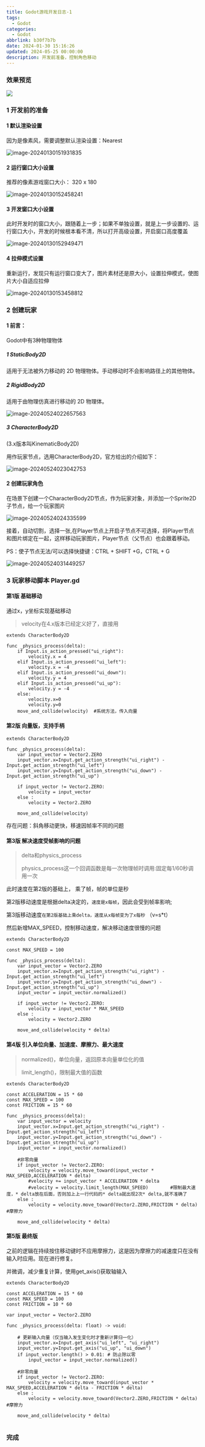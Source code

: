 ```yaml
---
title: Godot游戏开发日志-1
tags:
  - Godot
categories:
  - Godot
abbrlink: b30f7b7b
date: 2024-01-30 15:16:26
updated: 2024-05-25 00:00:00
description: 开发前准备，控制角色移动
---
```


### 效果预览

![](https://blog-resources.this0.com/image/202405260338773.gif)

### 1 开发前的准备

#### 1 默认渲染设置

因为是像素风，需要调整默认渲染设置：Nearest

![image-20240130151931835](https://blog-resources.this0.com/image/202405260340278.png?x-oss-process=style/this0-blog)

#### 2 运行窗口大小设置

推荐的像素游戏窗口大小： 320 x 180

![image-20240130152458241](https://blog-resources.this0.com/image/202405260340692.png?x-oss-process=style/this0-blog)

#### 3 开发窗口大小设置

此时开发时的窗口大小，跟随着上一步；如果不单独设置，就是上一步设置的、运行窗口大小，开发的时候根本看不清，所以打开高级设置，开启窗口高度覆盖

![image-20240130152949471](https://blog-resources.this0.com/image/202405260340266.png?x-oss-process=style/this0-blog)

#### 4 拉伸模式设置

重新运行，发现只有运行窗口变大了，图片素材还是原大小，设置拉伸模式，使图片大小自适应拉伸

![image-20240130153458812](https://blog-resources.this0.com/image/202405260341258.png?x-oss-process=style/this0-blog)

### 2 创建玩家

#### 1 前言：

Godot中有3种物理物体

##### 1 StaticBody2D

适用于无法被外力移动的 2D 物理物体。手动移动时不会影响路径上的其他物体。

##### 2 RigidBody2D

适用于由物理仿真进行移动的 2D 物理体。

![image-20240524022657563](https://blog-resources.this0.com/image/202405260341500.png?x-oss-process=style/this0-blog)

##### 3 CharacterBody2D

(3.x版本叫KinematicBody2D)

用作玩家节点，选用CharacterBody2D，官方给出的介绍如下：

![image-20240524023042753](https://blog-resources.this0.com/image/202405260341755.png?x-oss-process=style/this0-blog)

#### 2 创建玩家角色

在场景下创建一个CharacterBody2D节点，作为玩家对象，并添加一个Sprite2D子节点，给一个玩家图片

![image-20240524024335599](https://blog-resources.this0.com/image/202405260341924.png?x-oss-process=style/this0-blog)

接着，自动切割，选择一张,在Player节点上开启子节点不可选择，将Player节点和图片绑定在一起，这样移动玩家图片，Player节点（父节点）也会跟着移动。

PS：使子节点无法/可以选择快捷键：CTRL + SHIFT +G，CTRL + G

![image-20240524031449257](https://blog-resources.this0.com/image/202405260341526.png?x-oss-process=style/this0-blog)

### 3 玩家移动脚本 Player.gd

#### 第1版 基础移动

通过x，y坐标实现基础移动

> velocity在4.x版本已经定义好了，直接用

```
extends CharacterBody2D

func _physics_process(delta):
	if Input.is_action_pressed("ui_right"):
		velocity.x = 4
	elif Input.is_action_pressed("ui_left"):
		velocity.x = -4
	elif Input.is_action_pressed("ui_down"):
		velocity.y = 4
	elif Input.is_action_pressed("ui_up"):
		velocity.y = -4
	else:
		velocity.x=0
		velocity.y=0
	move_and_collide(velocity)	#系统方法，传入向量
```

#### 第2版 向量版，支持手柄

	extends CharacterBody2D
	
	func _physics_process(delta):
		var input_vector = Vector2.ZERO
		input_vector.x=Input.get_action_strength("ui_right") - Input.get_action_strength("ui_left")
		input_vector.y=Input.get_action_strength("ui_down") - Input.get_action_strength("ui_up")
		
		if input_vector != Vector2.ZERO:
			velocity = input_vector
		else :
			velocity = Vector2.ZERO
		
		move_and_collide(velocity)

存在问题：斜角移动更快，移速因帧率不同的问题

#### 第3版 解决速度受帧影响的问题

> delta和physics_process
>
> physics_process这一个回调函数是每一次物理帧时调用:固定每1/60秒调用一次

此时速度在第2版的基础上， 乘了帧，帧的单位是秒

第2版移动速度是根据delta决定的，`速度是x每帧`，因此会受到帧率影响;

第3版移动速度`在第2版基础上乘delta，速度从x每帧变为了x每秒`	（v=s*t）

然后新增MAX_SPEED，控制移动速度，解决移动速度很慢的问题

```
extends CharacterBody2D

const MAX_SPEED = 100

func _physics_process(delta):
	var input_vector = Vector2.ZERO
	input_vector.x=Input.get_action_strength("ui_right") - Input.get_action_strength("ui_left")
	input_vector.y=Input.get_action_strength("ui_down") - Input.get_action_strength("ui_up")
	input_vector = input_vector.normalized()
	
	if input_vector != Vector2.ZERO:
		velocity = input_vector * MAX_SPEED
	else :
		velocity = Vector2.ZERO
	
	move_and_collide(velocity * delta)

```

#### 第4版 引入单位向量、加速度、摩擦力、最大速度

> normalized()，单位向量，返回原本向量单位化的值
>
> limit_length()，限制最大值的函数

```
extends CharacterBody2D

const ACCELERATION = 15 * 60
const MAX_SPEED = 100
const FRICTION = 15 * 60

func _physics_process(delta):
	var input_vector = velocity
	input_vector.x=Input.get_action_strength("ui_right") - Input.get_action_strength("ui_left")
	input_vector.y=Input.get_action_strength("ui_down") - Input.get_action_strength("ui_up")
	input_vector = input_vector.normalized()
	
	#非零向量
	if input_vector != Vector2.ZERO:
		velocity = velocity.move_toward(input_vector * MAX_SPEED,ACCELERATION * delta)
		#velocity += input_vector * ACCELERATION * delta
		#velocity = velocity.limit_length(MAX_SPEED)		#限制最大速度，* delta放在后面，否则加上上一行代码的* delta就出现2次* delta,就不准确了
	else :
		velocity = velocity.move_toward(Vector2.ZERO,FRICTION * delta)	#摩擦力
	
	move_and_collide(velocity * delta)

```

#### 第5版 最终版

之前的逻辑在持续按住移动键时不应用摩擦力，这是因为摩擦力的减速度只在没有输入时应用。现在进行修复。

并微调，减少重复计算，使用get_axis()获取轴输入

```
extends CharacterBody2D

const ACCELERATION = 15 * 60
const MAX_SPEED = 100
const FRICTION = 10 * 60

var input_vector = Vector2.ZERO

func _physics_process(delta: float) -> void:
	
	# 更新输入向量（仅当输入发生变化时才重新计算归一化）
	input_vector.x=Input.get_axis("ui_left", "ui_right")
	input_vector.y=Input.get_axis("ui_up", "ui_down")
	if input_vector.length() > 0.01: # 防止除以零
		input_vector = input_vector.normalized()
	
	#非零向量
	if input_vector != Vector2.ZERO:
		velocity = velocity.move_toward(input_vector * MAX_SPEED,ACCELERATION * delta - FRICTION * delta)
	else :
		velocity = velocity.move_toward(Vector2.ZERO,FRICTION * delta)	#摩擦力
	
	move_and_collide(velocity * delta)


```

### 完成
